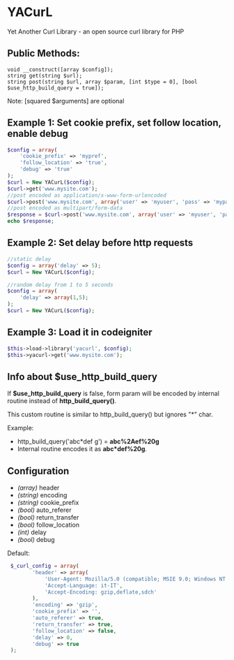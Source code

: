 YACurL
======

Yet Another Curl Library - an open source curl library for PHP



Public Methods:
---------------

```
void __construct([array $config]);
string get(string $url);
string post(string $url, array $param, [int $type = 0], [bool $use_http_build_query = true]);

```
Note: [squared $arguments] are optional



Example 1: Set cookie prefix, set follow location, enable debug
---------------------------------------------------------------

```php
$config = array(
	'cookie_prefix' => 'mypref',
	'follow_location' => 'true',
	'debug' => 'true'
);
$curl = New YACurL($config);
$curl->get('www.mysite.com');
//post encoded as application/x-www-form-urlencoded
$curl->post('www.mysite.com', array('user' => 'myuser', 'pass' => 'mypass'));
//post encoded as multipart/form-data
$response = $curl->post('www.mysite.com', array('user' => 'myuser', 'pass' => 'mypass'), 1);
echo $response;

```


Example 2: Set delay before http requests
-----------------------------------------

```php
//static delay
$config = array('delay' => 5);
$curl = New YACurL($config);

//random delay from 1 to 5 seconds
$config = array(
	'delay' => array(1,5);
);
$curl = New YACurL($config);

```


Example 3: Load it in codeigniter
---------------------------------

```php
$this->load->library('yacurl', $config);
$this->yacurl->get('www.mysite.com');

```


Info about $use_http_build_query
--------------------------------

If **$use_http_build_query** is false, form param will be encoded by internal routine instead of **http_build_query()**.

This custom routine is similar to http_build_query() but ignores "\*" char.

Example: 
- http_build_query('abc\*def g') = **abc%2Aef%20g**
- Internal routine encodes it as **abc*def%20g**.



Configuration 
-------------

- _(array)_ header
- _(string)_ encoding
- _(string)_ cookie_prefix
- _(bool)_ auto_referer
- _(bool)_ return_transfer
- _(bool)_ follow_location
- _(int)_ delay
- _(bool)_ debug


Default:
 
```php
 $_curl_config = array(
 		'header' => array(
 			'User-Agent: Mozilla/5.0 (compatible; MSIE 9.0; Windows NT 6.1; WOW64; Trident/5.0)',
 			'Accept-Language: it-IT',
 			'Accept-Encoding: gzip,deflate,sdch' 
 		),
 		'encoding' => 'gzip',
 		'cookie_prefix' => '',
 		'auto_referer' => true,
 		'return_transfer' => true,
 		'follow_location' => false,
 		'delay' => 0,
 		'debug' => true
 );
```
